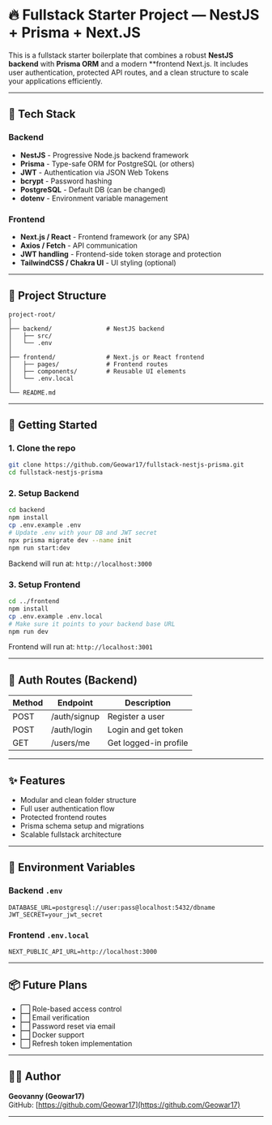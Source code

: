 
# 🔥 Fullstack Starter Project — NestJS + Prisma + Next.JS

This is a fullstack starter boilerplate that combines a robust **NestJS backend** with **Prisma ORM** and a modern **frontend Next.js. It includes user authentication, protected API routes, and a clean structure to scale your applications efficiently.

---

## 🧱 Tech Stack

### Backend

- **NestJS** - Progressive Node.js backend framework
- **Prisma** - Type-safe ORM for PostgreSQL (or others)
- **JWT** - Authentication via JSON Web Tokens
- **bcrypt** - Password hashing
- **PostgreSQL** - Default DB (can be changed)
- **dotenv** - Environment variable management

### Frontend

- **Next.js / React** - Frontend framework (or any SPA)
- **Axios / Fetch** - API communication
- **JWT handling** - Frontend-side token storage and protection
- **TailwindCSS / Chakra UI** - UI styling (optional)

---

## 📂 Project Structure

```
project-root/
│
├── backend/               # NestJS backend
│   ├── src/
│   └── .env
│
├── frontend/              # Next.js or React frontend
│   ├── pages/             # Frontend routes
│   ├── components/        # Reusable UI elements
│   └── .env.local
│
└── README.md
```

---

## 🚀 Getting Started

### 1. Clone the repo

```bash
git clone https://github.com/Geowar17/fullstack-nestjs-prisma.git
cd fullstack-nestjs-prisma
```

### 2. Setup Backend

```bash
cd backend
npm install
cp .env.example .env
# Update .env with your DB and JWT secret
npx prisma migrate dev --name init
npm run start:dev
```

Backend will run at: `http://localhost:3000`

### 3. Setup Frontend

```bash
cd ../frontend
npm install
cp .env.example .env.local
# Make sure it points to your backend base URL
npm run dev
```

Frontend will run at: `http://localhost:3001`

---

## 🔐 Auth Routes (Backend)

| Method | Endpoint     | Description           |
|--------|--------------|-----------------------|
| POST   | /auth/signup | Register a user       |
| POST   | /auth/login  | Login and get token   |
| GET    | /users/me    | Get logged-in profile |

---

## ✨ Features

- Modular and clean folder structure
- Full user authentication flow
- Protected frontend routes
- Prisma schema setup and migrations
- Scalable fullstack architecture

---

## 🔧 Environment Variables

### Backend `.env`

```
DATABASE_URL=postgresql://user:pass@localhost:5432/dbname
JWT_SECRET=your_jwt_secret
```

### Frontend `.env.local`

```
NEXT_PUBLIC_API_URL=http://localhost:3000
```

---

## 📦 Future Plans

- ⬜ Role-based access control
- ⬜ Email verification
- ⬜ Password reset via email
- ⬜ Docker support
- ⬜ Refresh token implementation

---

## 👨‍💻 Author

**Geovanny (Geowar17)**  
GitHub: [https://github.com/Geowar17](https://github.com/Geowar17)

---



